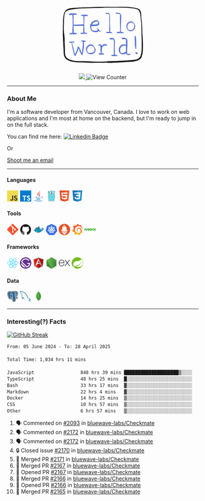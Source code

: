 <div align="center">
    <img src="./img/hello_world.webp" height="200px" width="">
    <div>
        <a href="https://www.linkedin.com/in/ajhollid">
            <img src="https://img.shields.io/badge/LinkedIn-blue"/>
        </a>
        <img src="https://komarev.com/ghpvc/?username=ajhollid&color=yellow" alt="View Counter">
    </div>
</div>

---

### About Me

I'm a software developer from Vancouver, Canada. I love to work on web applications and I'm most at home on the backend, but I'm ready to jump in on the full stack.

You can find me here: [![Linkedin Badge](https://img.shields.io/badge/-ajhollid-blue?style=flat&logo=Linkedin&logoColor=white)](https://www.linkedin.com/in/ajhollid)

Or

[Shoot me an email](mailto:ajhollid@gmail.com)

---

#### Languages

<div>
    <img src="./img/devicons/javascript-original.svg" width=30 height=30 alt="JavaScript">
    <img src="/img/devicons/typescript-original.svg" width=30 height=30 alt="TypeScript">
    <img src="./img/devicons/java-original.svg" width=30 height=30 alt="Java">
    <img src="./img/devicons/go-original.svg" width=30 height=30 alt="Golang">
    <img src="./img/devicons/html5-original.svg" width=30 height=30 alt="HTML 5">
    <img src="./img/devicons/css3-original.svg" width=30 height=30 alt="CSS 3">
</div>

#### Tools

<div>
    <img src="./img/devicons/git-original.svg" width=30 height=30 alt="Git">
    <img src="./img/devicons/github-original.svg" width=30 height=30 alt="Github">
    <img src="./img/devicons/docker-original.svg" width=30 
    height=30 alt="Docker">
    <img src="./img/devicons/kubernetes-original.svg" width=30 height=30 alt="K8">
    <img src="./img/devicons/prometheus-original.svg" width=30 height=30 alt="Prometheus">
    <img src="./img/devicons/grafana-original.svg" width=30 height=30 alt="Grafana">
    <img src="./img/devicons/nginx-original.svg" width=30 height=30 alt="Nginx">
</div>

#### Frameworks

<div>
    <img src="./img/devicons/react-original.svg" width=30 height=30 alt="React">
    <img src="./img/devicons/gatsby-original.svg" width=30 height=30 alt="Gatsby">
    <img src="./img/devicons/angularjs-original.svg" width=30 height=30 alt="AngularJS">
    <img src="./img/devicons/nodejs-original.svg" width=30 height=30 alt="NodeJS">
    <img src="./img/devicons/express-original.svg" width=30 height=30 alt="Express">
    <img src="./img/devicons/spring-original.svg" width=30 height=30 alt="Spring">
</div>

#### Data

<div>
    <img src="./img/devicons/postgresql-original.svg" width=30 height=30 alt="Postgresql">
    <img src="./img/devicons/mysql-original.svg" width=30 height=30 alt="Mysql">
    <img src="./img/devicons/mongodb-original.svg" width=30 height=30 alt="MongoDB">
</div>

---

### Interesting(?) Facts

[![GitHub Streak](http://github-readme-streak-stats.herokuapp.com?user=ajhollid)](https://git.io/streak-stats)

 <!--START_SECTION:waka-->

```txt
From: 05 June 2024 - To: 28 April 2025

Total Time: 1,034 hrs 11 mins

JavaScript                 848 hrs 39 mins ████████████████████▒░░░░   81.51 %
TypeScript                 48 hrs 25 mins  █░░░░░░░░░░░░░░░░░░░░░░░░   04.65 %
Bash                       33 hrs 17 mins  ▓░░░░░░░░░░░░░░░░░░░░░░░░   03.20 %
Markdown                   22 hrs 4 mins   ▓░░░░░░░░░░░░░░░░░░░░░░░░   02.12 %
Docker                     14 hrs 25 mins  ▒░░░░░░░░░░░░░░░░░░░░░░░░   01.39 %
CSS                        10 hrs 57 mins  ▒░░░░░░░░░░░░░░░░░░░░░░░░   01.05 %
Other                      6 hrs 57 mins   ▒░░░░░░░░░░░░░░░░░░░░░░░░   00.67 %
```

<!--END_SECTION:waka-->


<!--START_SECTION:activity-->
1. 🗣 Commented on [#2093](https://github.com/bluewave-labs/Checkmate/pull/2093#issuecomment-2842551725) in [bluewave-labs/Checkmate](https://github.com/bluewave-labs/Checkmate)
2. 🗣 Commented on [#2172](https://github.com/bluewave-labs/Checkmate/issues/2172#issuecomment-2840441310) in [bluewave-labs/Checkmate](https://github.com/bluewave-labs/Checkmate)
3. 🗣 Commented on [#2172](https://github.com/bluewave-labs/Checkmate/issues/2172#issuecomment-2839569784) in [bluewave-labs/Checkmate](https://github.com/bluewave-labs/Checkmate)
4. 🔒 Closed issue [#2170](https://github.com/bluewave-labs/Checkmate/issues/2170) in [bluewave-labs/Checkmate](https://github.com/bluewave-labs/Checkmate)
5. 🎉 Merged PR [#2171](https://github.com/bluewave-labs/Checkmate/pull/2171) in [bluewave-labs/Checkmate](https://github.com/bluewave-labs/Checkmate)
6. 🎉 Merged PR [#2167](https://github.com/bluewave-labs/Checkmate/pull/2167) in [bluewave-labs/Checkmate](https://github.com/bluewave-labs/Checkmate)
7. 💪 Opened PR [#2167](https://github.com/bluewave-labs/Checkmate/pull/2167) in [bluewave-labs/Checkmate](https://github.com/bluewave-labs/Checkmate)
8. 🎉 Merged PR [#2166](https://github.com/bluewave-labs/Checkmate/pull/2166) in [bluewave-labs/Checkmate](https://github.com/bluewave-labs/Checkmate)
9. 💪 Opened PR [#2166](https://github.com/bluewave-labs/Checkmate/pull/2166) in [bluewave-labs/Checkmate](https://github.com/bluewave-labs/Checkmate)
10. 🎉 Merged PR [#2165](https://github.com/bluewave-labs/Checkmate/pull/2165) in [bluewave-labs/Checkmate](https://github.com/bluewave-labs/Checkmate)
<!--END_SECTION:activity-->
